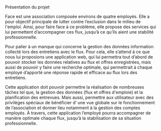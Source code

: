 Présentation du projet

Face est une association composée environs de quatre employés. Elle a pour objectif principale de lutter contre l’exclusion dans le milieu de l'emploi. Ainsi, pour faire face à ce problème, elle propose des services qui lui permettent d’accompagner ces flux, jusqu’à ce qu’ils aient une stabilité professionnelle.

Pour palier à un manque qui concerne la gestion des données information collecté lors des entretiens avec le flux. Pour cela, elle s’attend à ce que nous lui proposions une  application web, qui lui permettra tout d’abord de pouvoir stocker les données relatives au flux et offres enregistrées, mais aussi de pouvoir y faire une recherche optimale, qui permettrait à chaque employé d’apporté une réponse rapide et efficace au flux lors des entretiens.

Cette application doit pouvoir permettre la réalisation de nombreuses tâches tel que, la gestion des données (flux et offres d'emploie) et la planification des entrevues. Mais aussi, permettre aux utilisateur avec des privilèges spéciaux de bénéficier d’ une vue globale sur le fonctionnement de l’association et donner lieu notamment à la gestion des comptes employés. À travers, cette application l’employé pourra accompagner de manière optimale chaque flux, jusqu’à la stabilisation de sa situation professionnelle.
